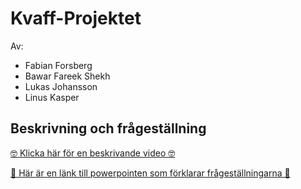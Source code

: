 <h1>Kvaff-Projektet</h1>


Av: 
* Fabian Forsberg
* Bawar Fareek Shekh
* Lukas Johansson
* Linus Kasper

<h2>Beskrivning och frågeställning</h2>

<a href="https://www.youtube.com/watch?v=dQw4w9WgXcQ">🤓 Klicka här för en beskrivande video 🤓</a>

<a href="https://canvas.kth.se/courses/37965/files/folder/Projektarbete/Projekt%202?preview=6460631">
🥰 Här är en länk till powerpointen som förklarar frågeställningarna 🥰
</a>